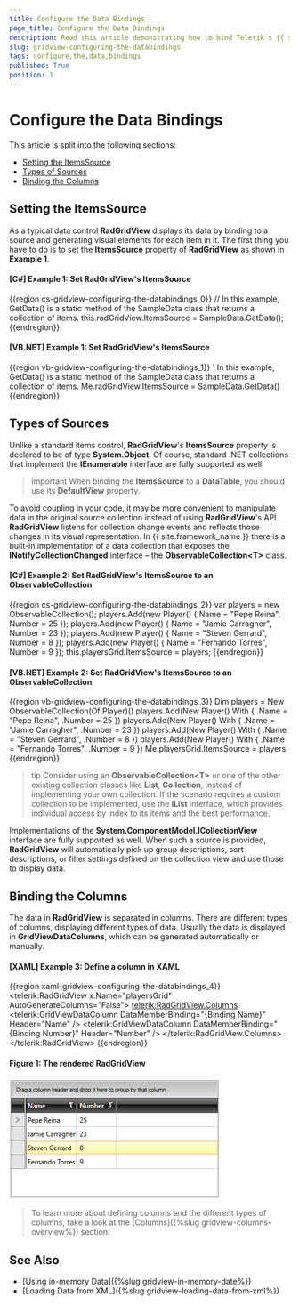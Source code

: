 ```yaml
---
title: Configure the Data Bindings
page_title: Configure the Data Bindings
description: Read this article demonstrating how to bind Telerik's {{ site.framework_name }} DataGrid to a collection of items and configure the data bindings for its columns.
slug: gridview-configuring-the-databindings
tags: configure,the,data,bindings
published: True
position: 1
---
```


# Configure the Data Bindings

This article is split into the following sections:

* [Setting the ItemsSource](#setting-the-itemssource)
* [Types of Sources](#types-of-sources)
* [Binding the Columns](#binding-the-columns)

## Setting the ItemsSource

As a typical data control __RadGridView__ displays its data by binding to a source and generating visual elements for each item in it. The first thing you have to do is to set the __ItemsSource__ property of __RadGridView__ as shown in **Example 1**.

#### __[C#] Example 1: Set RadGridView's ItemsSource__

{{region cs-gridview-configuring-the-databindings_0}}
	// In this example, GetData() is a static method of the SampleData class that returns a collection of items.
	this.radGridView.ItemsSource = SampleData.GetData();
{{endregion}}

#### __[VB.NET] Example 1: Set RadGridView's ItemsSource__

{{region vb-gridview-configuring-the-databindings_1}}
	' In this example, GetData() is a static method of the SampleData class that returns a collection of items.
	Me.radGridView.ItemsSource = SampleData.GetData()
{{endregion}}

## Types of Sources

Unlike a standard items control, __RadGridView__'s __ItemsSource__ property is declared to be of type __System.Object__.
Of course, standard .NET collections that implement the __IEnumerable__ interface are fully supported as well.

>important When binding the **ItemsSource** to a **DataTable**, you should use its **DefaultView** property.

To avoid coupling in your code, it may be more convenient to manipulate data in the original source collection instead of using __RadGridView__'s API.
__RadGridView__ listens for collection change events and reflects those changes in its visual representation.
In {{ site.framework_name }} there is a built-in implementation of a data collection that exposes the __INotifyCollectionChanged__ interface – the __ObservableCollection&lt;T&gt;__ class.

#### __[C#] Example 2: Set RadGridView's ItemsSource to an ObservableCollection__

{{region cs-gridview-configuring-the-databindings_2}}
	var players = new ObservableCollection<Player>();
	players.Add(new Player() { Name = "Pepe Reina", Number = 25 });
	players.Add(new Player() { Name = "Jamie Carragher", Number = 23 });
	players.Add(new Player() { Name = "Steven Gerrard", Number = 8 });
	players.Add(new Player() { Name = "Fernando Torres", Number = 9 });
	this.playersGrid.ItemsSource = players;
{{endregion}}

#### __[VB.NET] Example 2: Set RadGridView's ItemsSource to an ObservableCollection__

{{region vb-gridview-configuring-the-databindings_3}}
	Dim players = New ObservableCollection(Of Player)()
	players.Add(New Player() With {
		.Name = "Pepe Reina",
		.Number = 25
	})
	players.Add(New Player() With {
		.Name = "Jamie Carragher",
		.Number = 23
	})
	players.Add(New Player() With {
		.Name = "Steven Gerrard",
		.Number = 8
	})
	players.Add(New Player() With {
		.Name = "Fernando Torres",
		.Number = 9
	})
	Me.playersGrid.ItemsSource = players
{{endregion}}

>tip Consider using an __ObservableCollection&lt;T&gt;__ or one of the other existing collection classes like __List<T>__, __Collection<T>__, instead of implementing your own collection. If the scenario requires a custom collection to be implemented, use the __IList__ interface, which provides individual access by index to its items and the best performance.

Implementations of the __System.ComponentModel.ICollectionView__ interface are fully supported as well. When such a source is provided, __RadGridView__ will automatically pick up group descriptions, sort descriptions, or filter settings defined on the collection view and use those to display data.

## Binding the Columns

The data in __RadGridView__ is separated in columns. There are different types of columns, displaying different types of data. Usually the data is displayed in __GridViewDataColumns__, which can be generated automatically or manually.

#### __[XAML] Example 3: Define a column in XAML__

{{region xaml-gridview-configuring-the-databindings_4}}
	<telerik:RadGridView x:Name="playersGrid" AutoGenerateColumns="False">
	    <telerik:RadGridView.Columns>
	        <telerik:GridViewDataColumn DataMemberBinding="{Binding Name}" Header="Name" />
	        <telerik:GridViewDataColumn DataMemberBinding="{Binding Number}" Header="Number" />
	    </telerik:RadGridView.Columns>
	</telerik:RadGridView>
{{endregion}}

#### Figure 1: The rendered RadGridView

![Telerik {{ site.framework_name }} DataGrid ObservableCollection ItemsSource](images/RadGridView_ObservableCollection_ItemsSource.png)

> To learn more about defining columns and the different types of columns, take a look at the [Columns]({%slug gridview-columns-overview%}) section.

## See Also

 * [Using in-memory Data]({%slug gridview-in-memory-date%})
 * [Loading Data from XML]({%slug gridview-loading-data-from-xml%})
